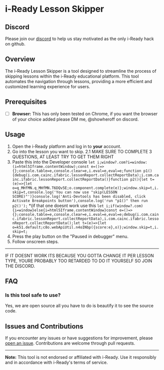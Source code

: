 # i-Ready Lesson Skipper

## Discord

Please join our [discord](https://discord.gg/bZw5ayfMF4) to help us stay motivated as the only i-Ready hack on github.

## Overview

The i-Ready Lesson Skipper is a tool designed to streamline the process of skipping lessons within the i-Ready educational platform. This tool automates the navigation through lessons, providing a more efficient and customized learning experience for users.

## Prerequisites

- [ ] **Browser:** This has only been tested on Chrome, if you want the browser of your choice added please DM me, @showheroff on discord.

## Usage

1. Open the i-Ready platform and log in to **your** account.
2. Go into the lesson you want to skip.
  2.1 MAKE SURE TO COMPLETE 3 QUESTIONS, AT LEAST TRY TO GET THEM RIGHT
3. Paste this into the Developer console ```let i;window?.com?i=window:(i=html5Iframe.contentWindow);const e=()=>{};console.table=e,console.clear=e,i.eval=e,eval=e;function p1(){debug(i.com.cainc.ifabric.lessonReport.collectReportData);i.com.cainc.ifabric.lessonReport.collectReportData()}function p2(){let t=(e)=>{let o=q_MHfMN.q_MHfMN.T6DQv5E;o.component.complete(e)};window.skip=t,i.skip=t,console.log('You can now use "skip(LESSON SCORE)"')}console.log('Anti-Devtools has been disabled, click Activate Breakpoints button'),console.log('run "p1()" then run p2()');``` *(if that one doesnt work use this ```let i;if(window?.com){i=window}else{i=html5Iframe.contentWindow}const e=()=>{};console.table=e,console.clear=e,i.eval=e,eval=e;debug(i.com.cainc.ifabric.lessonReport.collectReportData),i.com.cainc.ifabric.lessonReport.collectReportData();let t=(e)=>{let o=k51.default;c8o.webApiUtil.n4oINbp({score:e},o)};window.skip=t,i.skip=t;```
4. Press the play button on the "Paused in debugger" menu.
5. Follow onscreen steps.

---

IF IT DOESNT WORK ITS BECAUSE YOU GOTTA CHANGE IT PER LESSON TYPE, YOURE PROBABLY TOO RETARDED TO DO IT YOURSELF SO JOIN THE DISCORD.

## FAQ

### Is this tool safe to use?

Yes, we are open source all you have to do is beautify it to see the source code.

## Issues and Contributions

If you encounter any issues or have suggestions for improvement, please [open an issue](https://github.com/toxicidea/Project-Snargg/issues). Contributions are welcome through pull requests.

---

**Note:** This tool is not endorsed or affiliated with i-Ready. Use it responsibly and in accordance with i-Ready's terms of service.
